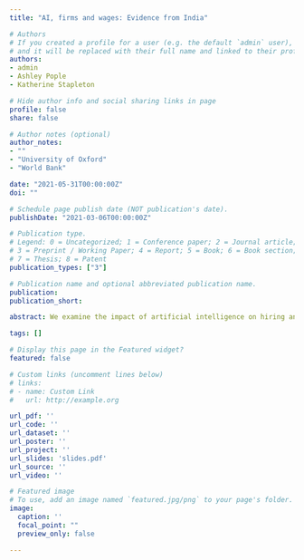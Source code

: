 ```yaml
---
title: "AI, firms and wages: Evidence from India"

# Authors
# If you created a profile for a user (e.g. the default `admin` user), write the username (folder name) here 
# and it will be replaced with their full name and linked to their profile.
authors:
- admin
- Ashley Pople
- Katherine Stapleton

# Hide author info and social sharing links in page
profile: false
share: false

# Author notes (optional)
author_notes:
- ""
- "University of Oxford"
- "World Bank"

date: "2021-05-31T00:00:00Z"
doi: ""

# Schedule page publish date (NOT publication's date).
publishDate: "2021-03-06T00:00:00Z"

# Publication type.
# Legend: 0 = Uncategorized; 1 = Conference paper; 2 = Journal article;
# 3 = Preprint / Working Paper; 4 = Report; 5 = Book; 6 = Book section;
# 7 = Thesis; 8 = Patent
publication_types: ["3"]

# Publication name and optional abbreviated publication name.
publication: 
publication_short: 

abstract: We examine the impact of artificial intelligence on hiring and wages in the service sector using a novel dataset of 15 million vacancy posts from India’s largest jobs website. We first document a rapid rise in demand for AI skills since 2016, particularly in the IT, finance and professional services industries. Vacancies demanding AI skills list substantially higher wages, but require more education and are highly concentrated in the largest firms and a small number of high-tech clusters. Exploiting plausibly exogenous variation in exposure to advances in AI technologies, we then examine the impacts of establishment demand for AI skills as a proxy for AI adoption. We find that growth in AI demand has a direct negative impact on the growth of non-AI and total job posts, and reduces the growth of wage offers across the distribution.

tags: []

# Display this page in the Featured widget?
featured: false

# Custom links (uncomment lines below)
# links:
# - name: Custom Link
#   url: http://example.org

url_pdf: ''
url_code: ''
url_dataset: ''
url_poster: ''
url_project: ''
url_slides: 'slides.pdf'
url_source: ''
url_video: ''

# Featured image
# To use, add an image named `featured.jpg/png` to your page's folder. 
image:
  caption: ''
  focal_point: ""
  preview_only: false

---
```

